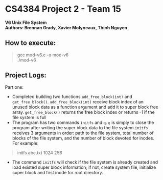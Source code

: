 # CS4384 Project 2 - Team 15
**V6 Unix File System**\
**Authors: Brennan Grady, Xavier Molyneaux, Thinh Nguyen**

## How to execute:
> gcc mod-v6.c -o mod-v6\
> ./mod-v6

## Project Logs:

Part one:
- Completed building two functions `add_free_block(int)` and `get_free_block()`. `add_free_block(int)` receive block index of an unused block data as a function argument and add it to super block free array. `get_free_block()` returns the free block index or returns -1 if the file system is full
- The program has two commands `initfs` and `q`. `q` is simply to close the program after writing the super block data to the file system.`initfs` receives 3 arguments in order: path to the file system, total number of blocks of the file system, and the number of block devoted for inodes.
For example: 
> initfs abc.txt 1024 256
- The command `initfs` will check if the file system is already created and load existed super block information; if not, create system file, initialize super block and first inode for root directory.
